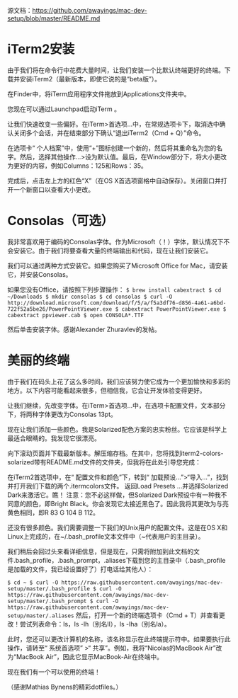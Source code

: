 源文档：https://github.com/awayings/mac-dev-setup/blob/master/README.md

# iTerm2安装
由于我们将在命令行中花费大量时间，让我们安装一个比默认终端更好的终端。下载并安装iTerm2（最新版本，即使它说的是“beta版”）。

在Finder中，将iTerm应用程序文件拖放到Applications文件夹中。

您现在可以通过Launchpad启动iTerm 。

让我们快速改变一些偏好。在iTerm>首选项...中，在常规选项卡下，取消选中确认关闭多个会话，并在结束部分下确认“退出iTerm2（Cmd + Q）”命令。

在选项卡“ 个人档案”中，使用“+”图标创建一个新的，然后将其重命名为您的名字。然后，选择其他操作...>设为默认值。最后，在Window部分下，将大小更改为更好的内容，例如Columns：125和Rows：35。

完成后，点击左上方的红色“X”（在OS X首选项窗格中自动保存）。关闭窗口并打开一个新窗口以查看大小更改。


# Consolas（可选）
我非常喜欢用于编码的Consolas字体。作为Microsoft（！）字体，默认情况下不会安装它。由于我们将要查看大量的终端输出和代码，现在让我们安装它。

我们可以通过两种方式安装它。如果您购买了Microsoft Office for Mac，请安装它，并安装Consolas。

如果您没有Office，请按照下列步骤操作：
`$ brew install cabextract
$ cd ~/Downloads
$ mkdir consolas
$ cd consolas
$ curl -O http://download.microsoft.com/download/f/5/a/f5a3df76-d856-4a61-a6bd-722f52a5be26/PowerPointViewer.exe
$ cabextract PowerPointViewer.exe
$ cabextract ppviewer.cab
$ open CONSOLA*.TTF`

然后单击安装字体。感谢Alexander Zhuravlev的发帖。


# 美丽的终端
由于我们在码头上花了这么多时间，我们应该努力使它成为一个更加愉快和多彩的地方。以下内容可能看起来很多，但相信我，它会让开发体验变得更好。

让我们继续，先改变字体。在iTerm>首选项...中，在选项卡配置文件，文本部分下，将两种字体更改为Consolas 13pt。

现在让我们添加一些颜色。我是Solarized配色方案的忠实粉丝。它应该是科学上最适合眼睛的。我发现它很漂亮。

向下滚动页面并下载最新版本。解压缩存档。在其中，您将找到iterm2-colors-solarized带有README.md文件的文件夹，但我将在此处引导您完成：

在iTerm2首选项中，在“ 配置文件和颜色”下，转到“ 加载预设...”>“导入...”，找到并打开我们下载的两个.itermcolors文件。
返回Load Presets ...并选择Solarized Dark来激活它。瞧！
注意：您不必这样做，但Solarized Dark预设中有一种我不同意的颜色，即Bright Black。你会发现它太接近黑色了。因此我将其更改为与亮黄色相同，即R 83 G 104 B 112。

还没有很多颜色。我们需要调整一下我们的Unix用户的配置文件。这是在OS X和Linux上完成的，在~/.bash_profile文本文件中（~代表用户的主目录）。

我们稍后会回过头来看详细信息，但是现在，只需将附加到此文档的文件.bash_profile，.bash_prompt，.aliases下载到您的主目录中（.bash_profile是加载的文件，我已经设置好了）打电话给其他人）：

`$ cd ~
$ curl -O https://raw.githubusercontent.com/awayings/mac-dev-setup/master/.bash_profile
$ curl -O https://raw.githubusercontent.com/awayings/mac-dev-setup/master/.bash_prompt
$ curl -O https://raw.githubusercontent.com/awayings/mac-dev-setup/master/.aliases`
然后，打开一个新的终端选项卡（Cmd + T）并查看更改！尝试列表命令：ls，ls -lh（别名ll），ls -lha（别名la）。

此时，您还可以更改计算机的名称，该名称显示在此终端提示符中。如果要执行此操作，请转至“ 系统首选项” >“ 共享”。例如，我将“Nicolas的MacBook Air”改为“MacBook Air”，因此它显示MacBook-Air在终端中。

现在我们有一个可以使用的终端！

（感谢Mathias Bynens的精彩dotfiles。）
